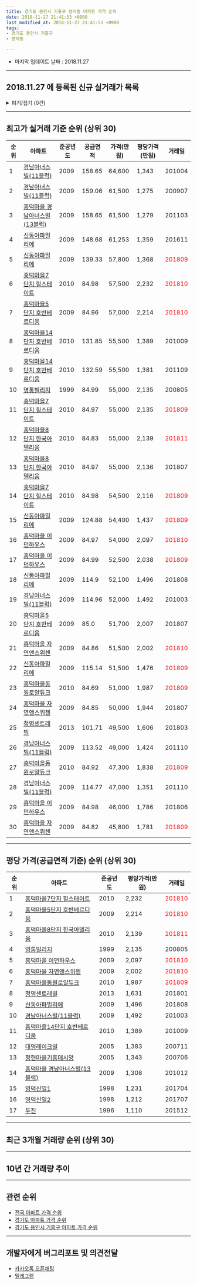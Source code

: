 ```yaml
---
title: 경기도 용인시 기흥구 영덕동 아파트 가격 순위
date: 2018-11-27 21:41:53 +0900
last_modified_at: 2018-11-27 21:41:53 +0900
tags:
- 경기도 용인시 기흥구
- 영덕동

---
```


* 마지막 업데이트 날짜 : 2018.11.27

---

## 2018.11.27 에 등록된 신규 실거래가 목록

<details>
<summary>펴기/접기 (0건)</summary>
<div markdown="1">

|아파트|준공년도|공급면적|가격(만원)|평당가격(만원)|거래일|
|---|---|---|---|---|---|
|없음||||||


</div>
</details>

---

## 최고가 실거래 기준 순위 (상위 30)


|순위|아파트|준공년도|공급면적|가격(만원)|평당가격(만원)|거래일|
|---|---|---|---|---|---|---|
|1|[경남아너스빌(11블럭)](https://search.naver.com/search.naver?query=%EA%B2%BD%EA%B8%B0%EB%8F%84+%EC%9A%A9%EC%9D%B8%EC%8B%9C+%EA%B8%B0%ED%9D%A5%EA%B5%AC+%EC%98%81%EB%8D%95%EB%8F%99+%EA%B2%BD%EB%82%A8%EC%95%84%EB%84%88%EC%8A%A4%EB%B9%8C%2811%EB%B8%94%EB%9F%AD%29)|2009|158.65|64,600|1,343|201004|
|2|[경남아너스빌(11블럭)](https://search.naver.com/search.naver?query=%EA%B2%BD%EA%B8%B0%EB%8F%84+%EC%9A%A9%EC%9D%B8%EC%8B%9C+%EA%B8%B0%ED%9D%A5%EA%B5%AC+%EC%98%81%EB%8D%95%EB%8F%99+%EA%B2%BD%EB%82%A8%EC%95%84%EB%84%88%EC%8A%A4%EB%B9%8C%2811%EB%B8%94%EB%9F%AD%29)|2009|159.06|61,500|1,275|200907|
|3|[흥덕마을 경남아너스빌(13블럭)](https://search.naver.com/search.naver?query=%EA%B2%BD%EA%B8%B0%EB%8F%84+%EC%9A%A9%EC%9D%B8%EC%8B%9C+%EA%B8%B0%ED%9D%A5%EA%B5%AC+%EC%98%81%EB%8D%95%EB%8F%99+%ED%9D%A5%EB%8D%95%EB%A7%88%EC%9D%84+%EA%B2%BD%EB%82%A8%EC%95%84%EB%84%88%EC%8A%A4%EB%B9%8C%2813%EB%B8%94%EB%9F%AD%29)|2009|158.65|61,500|1,279|201103|
|4|[신동아파밀리에](https://search.naver.com/search.naver?query=%EA%B2%BD%EA%B8%B0%EB%8F%84+%EC%9A%A9%EC%9D%B8%EC%8B%9C+%EA%B8%B0%ED%9D%A5%EA%B5%AC+%EC%98%81%EB%8D%95%EB%8F%99+%EC%8B%A0%EB%8F%99%EC%95%84%ED%8C%8C%EB%B0%80%EB%A6%AC%EC%97%90)|2009|148.68|61,253|1,359|201611|
|5|[신동아파밀리에](https://search.naver.com/search.naver?query=%EA%B2%BD%EA%B8%B0%EB%8F%84+%EC%9A%A9%EC%9D%B8%EC%8B%9C+%EA%B8%B0%ED%9D%A5%EA%B5%AC+%EC%98%81%EB%8D%95%EB%8F%99+%EC%8B%A0%EB%8F%99%EC%95%84%ED%8C%8C%EB%B0%80%EB%A6%AC%EC%97%90)|2009|139.33|57,800|1,368|<span style="color:red">201809</span>|
|6|[흥덕마을7단지 힐스테이트](https://search.naver.com/search.naver?query=%EA%B2%BD%EA%B8%B0%EB%8F%84+%EC%9A%A9%EC%9D%B8%EC%8B%9C+%EA%B8%B0%ED%9D%A5%EA%B5%AC+%EC%98%81%EB%8D%95%EB%8F%99+%ED%9D%A5%EB%8D%95%EB%A7%88%EC%9D%847%EB%8B%A8%EC%A7%80+%ED%9E%90%EC%8A%A4%ED%85%8C%EC%9D%B4%ED%8A%B8)|2010|84.98|57,500|2,232|<span style="color:red">201810</span>|
|7|[흥덕마을5단지 호반베르디움](https://search.naver.com/search.naver?query=%EA%B2%BD%EA%B8%B0%EB%8F%84+%EC%9A%A9%EC%9D%B8%EC%8B%9C+%EA%B8%B0%ED%9D%A5%EA%B5%AC+%EC%98%81%EB%8D%95%EB%8F%99+%ED%9D%A5%EB%8D%95%EB%A7%88%EC%9D%845%EB%8B%A8%EC%A7%80+%ED%98%B8%EB%B0%98%EB%B2%A0%EB%A5%B4%EB%94%94%EC%9B%80)|2009|84.96|57,000|2,214|<span style="color:red">201810</span>|
|8|[흥덕마을14단지 호반베르디움](https://search.naver.com/search.naver?query=%EA%B2%BD%EA%B8%B0%EB%8F%84+%EC%9A%A9%EC%9D%B8%EC%8B%9C+%EA%B8%B0%ED%9D%A5%EA%B5%AC+%EC%98%81%EB%8D%95%EB%8F%99+%ED%9D%A5%EB%8D%95%EB%A7%88%EC%9D%8414%EB%8B%A8%EC%A7%80+%ED%98%B8%EB%B0%98%EB%B2%A0%EB%A5%B4%EB%94%94%EC%9B%80)|2010|131.85|55,500|1,389|201009|
|9|[흥덕마을14단지 호반베르디움](https://search.naver.com/search.naver?query=%EA%B2%BD%EA%B8%B0%EB%8F%84+%EC%9A%A9%EC%9D%B8%EC%8B%9C+%EA%B8%B0%ED%9D%A5%EA%B5%AC+%EC%98%81%EB%8D%95%EB%8F%99+%ED%9D%A5%EB%8D%95%EB%A7%88%EC%9D%8414%EB%8B%A8%EC%A7%80+%ED%98%B8%EB%B0%98%EB%B2%A0%EB%A5%B4%EB%94%94%EC%9B%80)|2010|132.59|55,500|1,381|201109|
|10|[영통빌리지](https://search.naver.com/search.naver?query=%EA%B2%BD%EA%B8%B0%EB%8F%84+%EC%9A%A9%EC%9D%B8%EC%8B%9C+%EA%B8%B0%ED%9D%A5%EA%B5%AC+%EC%98%81%EB%8D%95%EB%8F%99+%EC%98%81%ED%86%B5%EB%B9%8C%EB%A6%AC%EC%A7%80)|1999|84.99|55,000|2,135|200805|
|11|[흥덕마을7단지 힐스테이트](https://search.naver.com/search.naver?query=%EA%B2%BD%EA%B8%B0%EB%8F%84+%EC%9A%A9%EC%9D%B8%EC%8B%9C+%EA%B8%B0%ED%9D%A5%EA%B5%AC+%EC%98%81%EB%8D%95%EB%8F%99+%ED%9D%A5%EB%8D%95%EB%A7%88%EC%9D%847%EB%8B%A8%EC%A7%80+%ED%9E%90%EC%8A%A4%ED%85%8C%EC%9D%B4%ED%8A%B8)|2010|84.97|55,000|2,135|<span style="color:red">201809</span>|
|12|[흥덕마을8단지 한국아델리움](https://search.naver.com/search.naver?query=%EA%B2%BD%EA%B8%B0%EB%8F%84+%EC%9A%A9%EC%9D%B8%EC%8B%9C+%EA%B8%B0%ED%9D%A5%EA%B5%AC+%EC%98%81%EB%8D%95%EB%8F%99+%ED%9D%A5%EB%8D%95%EB%A7%88%EC%9D%848%EB%8B%A8%EC%A7%80+%ED%95%9C%EA%B5%AD%EC%95%84%EB%8D%B8%EB%A6%AC%EC%9B%80)|2010|84.83|55,000|2,139|<span style="color:red">201811</span>|
|13|[흥덕마을8단지 한국아델리움](https://search.naver.com/search.naver?query=%EA%B2%BD%EA%B8%B0%EB%8F%84+%EC%9A%A9%EC%9D%B8%EC%8B%9C+%EA%B8%B0%ED%9D%A5%EA%B5%AC+%EC%98%81%EB%8D%95%EB%8F%99+%ED%9D%A5%EB%8D%95%EB%A7%88%EC%9D%848%EB%8B%A8%EC%A7%80+%ED%95%9C%EA%B5%AD%EC%95%84%EB%8D%B8%EB%A6%AC%EC%9B%80)|2010|84.97|55,000|2,136|201807|
|14|[흥덕마을7단지 힐스테이트](https://search.naver.com/search.naver?query=%EA%B2%BD%EA%B8%B0%EB%8F%84+%EC%9A%A9%EC%9D%B8%EC%8B%9C+%EA%B8%B0%ED%9D%A5%EA%B5%AC+%EC%98%81%EB%8D%95%EB%8F%99+%ED%9D%A5%EB%8D%95%EB%A7%88%EC%9D%847%EB%8B%A8%EC%A7%80+%ED%9E%90%EC%8A%A4%ED%85%8C%EC%9D%B4%ED%8A%B8)|2010|84.98|54,500|2,116|<span style="color:red">201809</span>|
|15|[신동아파밀리에](https://search.naver.com/search.naver?query=%EA%B2%BD%EA%B8%B0%EB%8F%84+%EC%9A%A9%EC%9D%B8%EC%8B%9C+%EA%B8%B0%ED%9D%A5%EA%B5%AC+%EC%98%81%EB%8D%95%EB%8F%99+%EC%8B%A0%EB%8F%99%EC%95%84%ED%8C%8C%EB%B0%80%EB%A6%AC%EC%97%90)|2009|124.88|54,400|1,437|<span style="color:red">201809</span>|
|16|[흥덕마을 이던하우스](https://search.naver.com/search.naver?query=%EA%B2%BD%EA%B8%B0%EB%8F%84+%EC%9A%A9%EC%9D%B8%EC%8B%9C+%EA%B8%B0%ED%9D%A5%EA%B5%AC+%EC%98%81%EB%8D%95%EB%8F%99+%ED%9D%A5%EB%8D%95%EB%A7%88%EC%9D%84+%EC%9D%B4%EB%8D%98%ED%95%98%EC%9A%B0%EC%8A%A4)|2009|84.97|54,000|2,097|<span style="color:red">201810</span>|
|17|[흥덕마을 이던하우스](https://search.naver.com/search.naver?query=%EA%B2%BD%EA%B8%B0%EB%8F%84+%EC%9A%A9%EC%9D%B8%EC%8B%9C+%EA%B8%B0%ED%9D%A5%EA%B5%AC+%EC%98%81%EB%8D%95%EB%8F%99+%ED%9D%A5%EB%8D%95%EB%A7%88%EC%9D%84+%EC%9D%B4%EB%8D%98%ED%95%98%EC%9A%B0%EC%8A%A4)|2009|84.99|52,500|2,038|<span style="color:red">201809</span>|
|18|[신동아파밀리에](https://search.naver.com/search.naver?query=%EA%B2%BD%EA%B8%B0%EB%8F%84+%EC%9A%A9%EC%9D%B8%EC%8B%9C+%EA%B8%B0%ED%9D%A5%EA%B5%AC+%EC%98%81%EB%8D%95%EB%8F%99+%EC%8B%A0%EB%8F%99%EC%95%84%ED%8C%8C%EB%B0%80%EB%A6%AC%EC%97%90)|2009|114.9|52,100|1,496|201808|
|19|[경남아너스빌(11블럭)](https://search.naver.com/search.naver?query=%EA%B2%BD%EA%B8%B0%EB%8F%84+%EC%9A%A9%EC%9D%B8%EC%8B%9C+%EA%B8%B0%ED%9D%A5%EA%B5%AC+%EC%98%81%EB%8D%95%EB%8F%99+%EA%B2%BD%EB%82%A8%EC%95%84%EB%84%88%EC%8A%A4%EB%B9%8C%2811%EB%B8%94%EB%9F%AD%29)|2009|114.96|52,000|1,492|201003|
|20|[흥덕마을5단지 호반베르디움](https://search.naver.com/search.naver?query=%EA%B2%BD%EA%B8%B0%EB%8F%84+%EC%9A%A9%EC%9D%B8%EC%8B%9C+%EA%B8%B0%ED%9D%A5%EA%B5%AC+%EC%98%81%EB%8D%95%EB%8F%99+%ED%9D%A5%EB%8D%95%EB%A7%88%EC%9D%845%EB%8B%A8%EC%A7%80+%ED%98%B8%EB%B0%98%EB%B2%A0%EB%A5%B4%EB%94%94%EC%9B%80)|2009|85.0|51,700|2,007|201807|
|21|[흥덕마을 자연앤스위첸](https://search.naver.com/search.naver?query=%EA%B2%BD%EA%B8%B0%EB%8F%84+%EC%9A%A9%EC%9D%B8%EC%8B%9C+%EA%B8%B0%ED%9D%A5%EA%B5%AC+%EC%98%81%EB%8D%95%EB%8F%99+%ED%9D%A5%EB%8D%95%EB%A7%88%EC%9D%84+%EC%9E%90%EC%97%B0%EC%95%A4%EC%8A%A4%EC%9C%84%EC%B2%B8)|2009|84.86|51,500|2,002|<span style="color:red">201810</span>|
|22|[신동아파밀리에](https://search.naver.com/search.naver?query=%EA%B2%BD%EA%B8%B0%EB%8F%84+%EC%9A%A9%EC%9D%B8%EC%8B%9C+%EA%B8%B0%ED%9D%A5%EA%B5%AC+%EC%98%81%EB%8D%95%EB%8F%99+%EC%8B%A0%EB%8F%99%EC%95%84%ED%8C%8C%EB%B0%80%EB%A6%AC%EC%97%90)|2009|115.14|51,500|1,476|<span style="color:red">201809</span>|
|23|[흥덕마을동원로얄듀크](https://search.naver.com/search.naver?query=%EA%B2%BD%EA%B8%B0%EB%8F%84+%EC%9A%A9%EC%9D%B8%EC%8B%9C+%EA%B8%B0%ED%9D%A5%EA%B5%AC+%EC%98%81%EB%8D%95%EB%8F%99+%ED%9D%A5%EB%8D%95%EB%A7%88%EC%9D%84%EB%8F%99%EC%9B%90%EB%A1%9C%EC%96%84%EB%93%80%ED%81%AC)|2010|84.69|51,000|1,987|<span style="color:red">201809</span>|
|24|[흥덕마을 자연앤스위첸](https://search.naver.com/search.naver?query=%EA%B2%BD%EA%B8%B0%EB%8F%84+%EC%9A%A9%EC%9D%B8%EC%8B%9C+%EA%B8%B0%ED%9D%A5%EA%B5%AC+%EC%98%81%EB%8D%95%EB%8F%99+%ED%9D%A5%EB%8D%95%EB%A7%88%EC%9D%84+%EC%9E%90%EC%97%B0%EC%95%A4%EC%8A%A4%EC%9C%84%EC%B2%B8)|2009|84.85|50,000|1,944|201807|
|25|[청명센트레빌](https://search.naver.com/search.naver?query=%EA%B2%BD%EA%B8%B0%EB%8F%84+%EC%9A%A9%EC%9D%B8%EC%8B%9C+%EA%B8%B0%ED%9D%A5%EA%B5%AC+%EC%98%81%EB%8D%95%EB%8F%99+%EC%B2%AD%EB%AA%85%EC%84%BC%ED%8A%B8%EB%A0%88%EB%B9%8C)|2013|101.71|49,500|1,606|201803|
|26|[경남아너스빌(11블럭)](https://search.naver.com/search.naver?query=%EA%B2%BD%EA%B8%B0%EB%8F%84+%EC%9A%A9%EC%9D%B8%EC%8B%9C+%EA%B8%B0%ED%9D%A5%EA%B5%AC+%EC%98%81%EB%8D%95%EB%8F%99+%EA%B2%BD%EB%82%A8%EC%95%84%EB%84%88%EC%8A%A4%EB%B9%8C%2811%EB%B8%94%EB%9F%AD%29)|2009|113.52|49,000|1,424|201110|
|27|[흥덕마을동원로얄듀크](https://search.naver.com/search.naver?query=%EA%B2%BD%EA%B8%B0%EB%8F%84+%EC%9A%A9%EC%9D%B8%EC%8B%9C+%EA%B8%B0%ED%9D%A5%EA%B5%AC+%EC%98%81%EB%8D%95%EB%8F%99+%ED%9D%A5%EB%8D%95%EB%A7%88%EC%9D%84%EB%8F%99%EC%9B%90%EB%A1%9C%EC%96%84%EB%93%80%ED%81%AC)|2010|84.92|47,300|1,838|<span style="color:red">201809</span>|
|28|[경남아너스빌(11블럭)](https://search.naver.com/search.naver?query=%EA%B2%BD%EA%B8%B0%EB%8F%84+%EC%9A%A9%EC%9D%B8%EC%8B%9C+%EA%B8%B0%ED%9D%A5%EA%B5%AC+%EC%98%81%EB%8D%95%EB%8F%99+%EA%B2%BD%EB%82%A8%EC%95%84%EB%84%88%EC%8A%A4%EB%B9%8C%2811%EB%B8%94%EB%9F%AD%29)|2009|114.77|47,000|1,351|201110|
|29|[흥덕마을 이던하우스](https://search.naver.com/search.naver?query=%EA%B2%BD%EA%B8%B0%EB%8F%84+%EC%9A%A9%EC%9D%B8%EC%8B%9C+%EA%B8%B0%ED%9D%A5%EA%B5%AC+%EC%98%81%EB%8D%95%EB%8F%99+%ED%9D%A5%EB%8D%95%EB%A7%88%EC%9D%84+%EC%9D%B4%EB%8D%98%ED%95%98%EC%9A%B0%EC%8A%A4)|2009|84.98|46,000|1,786|201806|
|30|[흥덕마을 자연앤스위첸](https://search.naver.com/search.naver?query=%EA%B2%BD%EA%B8%B0%EB%8F%84+%EC%9A%A9%EC%9D%B8%EC%8B%9C+%EA%B8%B0%ED%9D%A5%EA%B5%AC+%EC%98%81%EB%8D%95%EB%8F%99+%ED%9D%A5%EB%8D%95%EB%A7%88%EC%9D%84+%EC%9E%90%EC%97%B0%EC%95%A4%EC%8A%A4%EC%9C%84%EC%B2%B8)|2009|84.82|45,800|1,781|<span style="color:red">201809</span>|


---

## 평당 가격(공급면적 기준) 순위 (상위 30)


|순위|아파트|준공년도|평당가격(만원)|거래일|
|---|---|---|---|---|
|1|[흥덕마을7단지 힐스테이트](https://search.naver.com/search.naver?query=%EA%B2%BD%EA%B8%B0%EB%8F%84+%EC%9A%A9%EC%9D%B8%EC%8B%9C+%EA%B8%B0%ED%9D%A5%EA%B5%AC+%EC%98%81%EB%8D%95%EB%8F%99+%ED%9D%A5%EB%8D%95%EB%A7%88%EC%9D%847%EB%8B%A8%EC%A7%80+%ED%9E%90%EC%8A%A4%ED%85%8C%EC%9D%B4%ED%8A%B8)|2010|2,232|<span style="color:red">201810</span>|
|2|[흥덕마을5단지 호반베르디움](https://search.naver.com/search.naver?query=%EA%B2%BD%EA%B8%B0%EB%8F%84+%EC%9A%A9%EC%9D%B8%EC%8B%9C+%EA%B8%B0%ED%9D%A5%EA%B5%AC+%EC%98%81%EB%8D%95%EB%8F%99+%ED%9D%A5%EB%8D%95%EB%A7%88%EC%9D%845%EB%8B%A8%EC%A7%80+%ED%98%B8%EB%B0%98%EB%B2%A0%EB%A5%B4%EB%94%94%EC%9B%80)|2009|2,214|<span style="color:red">201810</span>|
|3|[흥덕마을8단지 한국아델리움](https://search.naver.com/search.naver?query=%EA%B2%BD%EA%B8%B0%EB%8F%84+%EC%9A%A9%EC%9D%B8%EC%8B%9C+%EA%B8%B0%ED%9D%A5%EA%B5%AC+%EC%98%81%EB%8D%95%EB%8F%99+%ED%9D%A5%EB%8D%95%EB%A7%88%EC%9D%848%EB%8B%A8%EC%A7%80+%ED%95%9C%EA%B5%AD%EC%95%84%EB%8D%B8%EB%A6%AC%EC%9B%80)|2010|2,139|<span style="color:red">201811</span>|
|4|[영통빌리지](https://search.naver.com/search.naver?query=%EA%B2%BD%EA%B8%B0%EB%8F%84+%EC%9A%A9%EC%9D%B8%EC%8B%9C+%EA%B8%B0%ED%9D%A5%EA%B5%AC+%EC%98%81%EB%8D%95%EB%8F%99+%EC%98%81%ED%86%B5%EB%B9%8C%EB%A6%AC%EC%A7%80)|1999|2,135|200805|
|5|[흥덕마을 이던하우스](https://search.naver.com/search.naver?query=%EA%B2%BD%EA%B8%B0%EB%8F%84+%EC%9A%A9%EC%9D%B8%EC%8B%9C+%EA%B8%B0%ED%9D%A5%EA%B5%AC+%EC%98%81%EB%8D%95%EB%8F%99+%ED%9D%A5%EB%8D%95%EB%A7%88%EC%9D%84+%EC%9D%B4%EB%8D%98%ED%95%98%EC%9A%B0%EC%8A%A4)|2009|2,097|<span style="color:red">201810</span>|
|6|[흥덕마을 자연앤스위첸](https://search.naver.com/search.naver?query=%EA%B2%BD%EA%B8%B0%EB%8F%84+%EC%9A%A9%EC%9D%B8%EC%8B%9C+%EA%B8%B0%ED%9D%A5%EA%B5%AC+%EC%98%81%EB%8D%95%EB%8F%99+%ED%9D%A5%EB%8D%95%EB%A7%88%EC%9D%84+%EC%9E%90%EC%97%B0%EC%95%A4%EC%8A%A4%EC%9C%84%EC%B2%B8)|2009|2,002|<span style="color:red">201810</span>|
|7|[흥덕마을동원로얄듀크](https://search.naver.com/search.naver?query=%EA%B2%BD%EA%B8%B0%EB%8F%84+%EC%9A%A9%EC%9D%B8%EC%8B%9C+%EA%B8%B0%ED%9D%A5%EA%B5%AC+%EC%98%81%EB%8D%95%EB%8F%99+%ED%9D%A5%EB%8D%95%EB%A7%88%EC%9D%84%EB%8F%99%EC%9B%90%EB%A1%9C%EC%96%84%EB%93%80%ED%81%AC)|2010|1,987|<span style="color:red">201809</span>|
|8|[청명센트레빌](https://search.naver.com/search.naver?query=%EA%B2%BD%EA%B8%B0%EB%8F%84+%EC%9A%A9%EC%9D%B8%EC%8B%9C+%EA%B8%B0%ED%9D%A5%EA%B5%AC+%EC%98%81%EB%8D%95%EB%8F%99+%EC%B2%AD%EB%AA%85%EC%84%BC%ED%8A%B8%EB%A0%88%EB%B9%8C)|2013|1,631|201801|
|9|[신동아파밀리에](https://search.naver.com/search.naver?query=%EA%B2%BD%EA%B8%B0%EB%8F%84+%EC%9A%A9%EC%9D%B8%EC%8B%9C+%EA%B8%B0%ED%9D%A5%EA%B5%AC+%EC%98%81%EB%8D%95%EB%8F%99+%EC%8B%A0%EB%8F%99%EC%95%84%ED%8C%8C%EB%B0%80%EB%A6%AC%EC%97%90)|2009|1,496|201808|
|10|[경남아너스빌(11블럭)](https://search.naver.com/search.naver?query=%EA%B2%BD%EA%B8%B0%EB%8F%84+%EC%9A%A9%EC%9D%B8%EC%8B%9C+%EA%B8%B0%ED%9D%A5%EA%B5%AC+%EC%98%81%EB%8D%95%EB%8F%99+%EA%B2%BD%EB%82%A8%EC%95%84%EB%84%88%EC%8A%A4%EB%B9%8C%2811%EB%B8%94%EB%9F%AD%29)|2009|1,492|201003|
|11|[흥덕마을14단지 호반베르디움](https://search.naver.com/search.naver?query=%EA%B2%BD%EA%B8%B0%EB%8F%84+%EC%9A%A9%EC%9D%B8%EC%8B%9C+%EA%B8%B0%ED%9D%A5%EA%B5%AC+%EC%98%81%EB%8D%95%EB%8F%99+%ED%9D%A5%EB%8D%95%EB%A7%88%EC%9D%8414%EB%8B%A8%EC%A7%80+%ED%98%B8%EB%B0%98%EB%B2%A0%EB%A5%B4%EB%94%94%EC%9B%80)|2010|1,389|201009|
|12|[대명레이크빌](https://search.naver.com/search.naver?query=%EA%B2%BD%EA%B8%B0%EB%8F%84+%EC%9A%A9%EC%9D%B8%EC%8B%9C+%EA%B8%B0%ED%9D%A5%EA%B5%AC+%EC%98%81%EB%8D%95%EB%8F%99+%EB%8C%80%EB%AA%85%EB%A0%88%EC%9D%B4%ED%81%AC%EB%B9%8C)|2005|1,383|200711|
|13|[청현마을기흥데시앙](https://search.naver.com/search.naver?query=%EA%B2%BD%EA%B8%B0%EB%8F%84+%EC%9A%A9%EC%9D%B8%EC%8B%9C+%EA%B8%B0%ED%9D%A5%EA%B5%AC+%EC%98%81%EB%8D%95%EB%8F%99+%EC%B2%AD%ED%98%84%EB%A7%88%EC%9D%84%EA%B8%B0%ED%9D%A5%EB%8D%B0%EC%8B%9C%EC%95%99)|2005|1,343|200706|
|14|[흥덕마을 경남아너스빌(13블럭)](https://search.naver.com/search.naver?query=%EA%B2%BD%EA%B8%B0%EB%8F%84+%EC%9A%A9%EC%9D%B8%EC%8B%9C+%EA%B8%B0%ED%9D%A5%EA%B5%AC+%EC%98%81%EB%8D%95%EB%8F%99+%ED%9D%A5%EB%8D%95%EB%A7%88%EC%9D%84+%EA%B2%BD%EB%82%A8%EC%95%84%EB%84%88%EC%8A%A4%EB%B9%8C%2813%EB%B8%94%EB%9F%AD%29)|2009|1,308|201012|
|15|[영덕신일1](https://search.naver.com/search.naver?query=%EA%B2%BD%EA%B8%B0%EB%8F%84+%EC%9A%A9%EC%9D%B8%EC%8B%9C+%EA%B8%B0%ED%9D%A5%EA%B5%AC+%EC%98%81%EB%8D%95%EB%8F%99+%EC%98%81%EB%8D%95%EC%8B%A0%EC%9D%BC1)|1998|1,231|201704|
|16|[영덕신일2](https://search.naver.com/search.naver?query=%EA%B2%BD%EA%B8%B0%EB%8F%84+%EC%9A%A9%EC%9D%B8%EC%8B%9C+%EA%B8%B0%ED%9D%A5%EA%B5%AC+%EC%98%81%EB%8D%95%EB%8F%99+%EC%98%81%EB%8D%95%EC%8B%A0%EC%9D%BC2)|1998|1,212|201707|
|17|[두진](https://search.naver.com/search.naver?query=%EA%B2%BD%EA%B8%B0%EB%8F%84+%EC%9A%A9%EC%9D%B8%EC%8B%9C+%EA%B8%B0%ED%9D%A5%EA%B5%AC+%EC%98%81%EB%8D%95%EB%8F%99+%EB%91%90%EC%A7%84)|1996|1,110|201512|


---

## 최근 3개월 거래량 순위 (상위 30)


<div style="width:100%;">
    <canvas id="deal_count_ranking" height="221"></canvas>
</div>


<script>
new Chart(document.getElementById("deal_count_ranking"), {
    type: 'horizontalBar',
    data: {
        labels: ['신동아파밀리에', '흥덕마을7단지 힐스테이트', '흥덕마을5단지 호반베르디움', '흥덕마을 경남아너스빌(13블럭)', '영통빌리지', '두진', '흥덕마을 이던하우스', '흥덕마을 자연앤스위첸', '흥덕마을동원로얄듀크', '흥덕마을8단지 한국아델리움', '대명레이크빌', '영덕신일1', '청현마을기흥데시앙', '경남아너스빌(11블럭)', '청명센트레빌', '영덕신일2', '흥덕마을14단지 호반베르디움'],
        datasets: [{
            label: '실거래 수',
            data: [15, 11, 10, 10, 9, 6, 5, 5, 5, 5, 4, 3, 3, 3, 3, 2, 1],
            borderColor: "rgba(255, 0, 128, 1)",
            backgroundColor: "rgba(255, 0, 128, 0.5)",
            fill: false,
        }]
    },
    options: {
        responsive: true,
        title: {
            display: true,
            text: '최근 3개월 거래량 순위'
        },
        tooltips: {
            mode: 'index',
            intersect: false,
            callbacks: {
                title: function(tooltipItems, data) {
                    return "실거래 수:";
                },
                label: function(tooltipItem, data) {
                    return data.labels[tooltipItem.index] + ": " + tooltipItem.xLabel;
                }
            }
        },
        hover: {
            mode: 'nearest',
            intersect: true
        },
        scales: {
            xAxes: [{
                display: true,
                scaleLabel: {
                    display: true,
                    labelString: '실거래 수'
                },
                ticks: {
                    suggestedMin: 0,
                }
            }],
            yAxes: [{
                display: true,
                ticks: {
                    autoSkip: false,
                    callback: function(value, index, values) {
                        if (value.length > 10)
                            return value.substr(0, 8) + "...";
                        else
                            return value;
                    }
                },
                scaleLabel: {
                    display: false,
                }
            }]
        }
    }
});

</script>


---

## 10년 간 거래량 추이


<div style="width:100%;">
    <canvas id="deal_progress" height="300"></canvas>
</div>

<script>
new Chart(document.getElementById("deal_progress"), {
    type: 'line',
    data: {
        labels: ['200811','200812','200901','200902','200903','200904','200905','200906','200907','200908','200909','200910','200911','200912','201001','201002','201003','201004','201005','201006','201007','201008','201009','201010','201011','201012','201101','201102','201103','201104','201105','201106','201107','201108','201109','201110','201111','201112','201201','201202','201203','201204','201205','201206','201207','201208','201209','201210','201211','201212','201301','201302','201303','201304','201305','201306','201307','201308','201309','201310','201311','201312','201401','201402','201403','201404','201405','201406','201407','201408','201409','201410','201411','201412','201501','201502','201503','201504','201505','201506','201507','201508','201509','201510','201511','201512','201601','201602','201603','201604','201605','201606','201607','201608','201609','201610','201611','201612','201701','201702','201703','201704','201705','201706','201707','201708','201709','201710','201711','201712','201801','201802','201803','201804','201805','201806','201807','201808','201809','201810','201811'],
        datasets: [{
            label: '실거래 수',
            pointRadius: 1,
            data: [5, 5, 8, 18, 18, 37, 29, 33, 48, 55, 42, 17, 11, 18, 14, 85, 68, 48, 40, 25, 19, 11, 28, 48, 38, 43, 35, 41, 39, 28, 55, 28, 22, 20, 30, 18, 16, 16, 10, 16, 20, 5, 13, 10, 5, 20, 13, 25, 25, 17, 12, 18, 40, 33, 56, 49, 16, 38, 63, 54, 34, 38, 42, 55, 55, 27, 57, 39, 38, 74, 63, 85, 72, 70, 58, 45, 91, 74, 61, 73, 59, 60, 66, 98, 42, 44, 28, 17, 33, 37, 35, 60, 55, 50, 50, 75, 53, 31, 14, 21, 43, 29, 42, 72, 42, 46, 40, 27, 36, 19, 25, 48, 143, 38, 63, 34, 29, 37, 63, 29, 8],
            borderColor: "rgba(255, 201, 14, 1)",
            backgroundColor: "rgba(255, 201, 14, 0.5)",
            fill: true,
        }]
    },
    options: {
        responsive: true,
        title: {
            display: true,
            text: '10년간 거래량 추이'
        },
        tooltips: {
            mode: 'index',
            intersect: false,
        },
        hover: {
            mode: 'nearest',
            intersect: true
        },
        scales: {
            xAxes: [{
                display: true,
                scaleLabel: {
                    display: true,
                    labelString: '년/월'
                }
            }],
            yAxes: [{
                display: true,
                ticks: {
                    suggestedMin: 0,
                },
                scaleLabel: {
                    display: true,
                    labelString: '실거래 수'
                }
            }]
        }
    }
});

</script>


---

## 관련 순위

- [전국 아파트 가격 순위](https://inasie.github.io/apt-ranking/전국)
- [경기도 아파트 가격 순위](https://inasie.github.io/apt-ranking/경기도)
- [경기도 용인시 기흥구 아파트 가격 순위](https://inasie.github.io/apt-ranking/경기도-용인시-기흥구)


---

## 개발자에게 버그리포트 및 의견전달

- [카카오톡 오픈채팅](https://open.kakao.com/o/gLJUAP4)
- [텔레그램](https://t.me/inasie)

